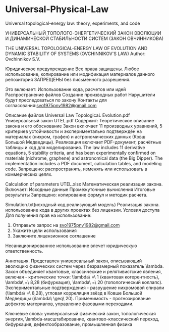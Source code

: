 # Universal-Physical-Law
Universal topological-energy law: theory, experiments, and code

УНИВЕРСАЛЬНЫЙ ТОПОЛОГО-ЭНЕРГЕТИЧЕСКИЙ ЗАКОН ЭВОЛЮЦИИ И ДИНАМИЧЕСКОЙ СТАБИЛЬНОСТИ СИСТЕМ (ЗАКОН ОВЧИННИКОВА)

THE UNIVERSAL TOPOLOGICAL-ENERGY LAW OF EVOLUTION AND DYNAMIC STABILITY OF SYSTEMS (OVCHINNIKOV'S LAW)
Author: Ovchinnikov S.V.

Юридическое предупреждение
Все права защищены.
Любое использование, копирование или модификация материалов данного репозитория ЗАПРЕЩЕНЫ без письменного разрешения. 

Это включает:
Использование кода, расчетов или идей
Распространение файлов
Создание производных работ
Нарушители будут преследоваться по закону 
Контакты для согласования:svo1975pnv1982@gmail.com

Описание файлов
Universal Law TopologicaL Evolution.pdf
Универсальный закон UTEL.pdf
Содержит:
Теоретическое описание закона и его обоснование
Закон включает 11 производных уравнений, 5 критериев устойчивости и экспериментально подтверждён на материалах (нихром, графен) и астрономических данных (Ковш Большой Медведицы). Реализация включает PDF-документ, расчётные таблицы и код для моделирования.
The law includes 11 derivative equations, 5 stability criteria, and has been experimentally confirmed on materials (nichrome, graphene) and astronomical data (the Big Dipper). The implementation includes a PDF document, calculation tables, and modeling code.
Запрещено: распространять, изменять или использовать в коммерческих целях.

Calculation of parameters UTEL.xlsx
Математическая реализация закона.
Включает:
Исходные данные
Промежуточные вычисления
Итоговые результаты
Запрещено: копирование формул и методик расчета.

Simulation.txt(исходный код реализующий модель)
Реализация закона. 
использование кода в других проектах без лицензии.
Условия доступа
Для получения прав на использование:
1. Отправьте запрос на svo1975pnv1982@gmail.com
2. Укажите цели использования
3. Заключите лицензионное соглашение

Несанкционированное использование влечет юридическую ответственность.

Аннотация.
Представлен универсальный закон, описывающий эволюцию физических систем через безразмерный показатель \lambda.
Закон объединяет квантовые, классические и релятивистские явления, включая - критические точки: \lambda\ =\ 1 (квантовая когерентность), \lambda\ =\ 8,28 (бифуркация), \lambda\ =\ 20 (топологический коллапс).
Экспериментальные подтверждения - разрушение нихромовой спирали (\lambda\ =\ 8,28), угловая корреляция звёзд в Ковше Большой Медведицы (\lambda\ \geq\ 20).
Применимость - прогнозирование дефектов материалов, управление фазовыми переходами.

Ключевые слова: универсальный физический закон, топологическая энергия, \lambda-масштабирование, квантово-классический переход, бифуркация, дефектообразование, промышленная физика

